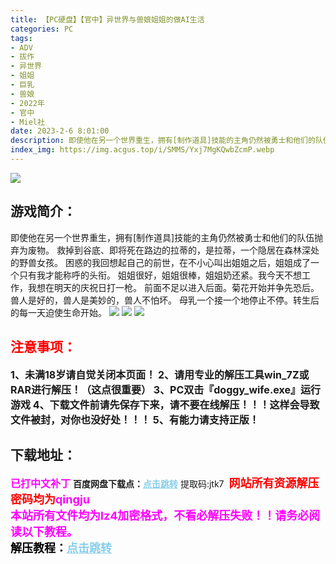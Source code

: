 ```yaml
---
title: 【PC硬盘】【官中】异世界与兽娘姐姐的做AI生活
categories: PC
tags:
- ADV
- 拔作
- 异世界
- 姐姐
- 巨乳
- 兽娘
- 2022年
- 官中
- Miel社
date: 2023-2-6 8:01:00
description: 即使他在另一个世界重生，拥有[制作道具]技能的主角仍然被勇士和他们的队伍抛弃为废物。救掉到谷底、即将死在路边的拉蒂的，是拉蒂，一个隐居在森林深处的野兽女孩。困惑的我回想起自己的前世，在不小心叫出姐姐之后，姐姐成了一个只有我才能称呼的头衔。姐姐很好，姐姐很棒，姐姐奶还紧。我今天不想工作，我想在明天的庆祝日打一枪。前面不足以进入后面。菊花开始并争先恐后。兽人是好的，兽人是美妙的，兽人不怕坏。母乳一个接一个地停止不停。转生后的每一天迫使生命开始。
index_img: https://img.acgus.top/i/SMMS/Yxj7MgKQwbZcmP.webp
---
```

![](https://img.acgus.top/i/SMMS/Yxj7MgKQwbZcmP.webp)
## 游戏简介：
即使他在另一个世界重生，拥有[制作道具]技能的主角仍然被勇士和他们的队伍抛弃为废物。
救掉到谷底、即将死在路边的拉蒂的，是拉蒂，一个隐居在森林深处的野兽女孩。
困惑的我回想起自己的前世，在不小心叫出姐姐之后，姐姐成了一个只有我才能称呼的头衔。
姐姐很好，姐姐很棒，姐姐奶还紧。我今天不想工作，我想在明天的庆祝日打一枪。
前面不足以进入后面。菊花开始并争先恐后。兽人是好的，兽人是美妙的，兽人不怕坏。
母乳一个接一个地停止不停。转生后的每一天迫使生命开始。
![](https://img.acgus.top/i/SMMS/z5DMOqrBmyjJvok.webp)
![](https://img.acgus.top/i/SMMS/gjqELmwsW7D3Je.webp)
![](https://img.acgus.top/i/SMMS/OlpNTCvrdcS8joG.webp)





## <font color=#FF0000 >注意事项：</font>
<font size=3><b>1、未满18岁请自觉关闭本页面！
2、请用专业的解压工具win_7Z或RAR进行解压！（这点很重要）
3、PC双击『doggy_wife.exe』运行游戏
4、下载文件前请先保存下来，请不要在线解压！！！这样会导致文件被封，对你也没好处！！！
5、有能力请支持正版！</b></font>

## 下载地址：
<font color=#FF00FF size=3><b>已打中文补丁</b></font>
<b>百度网盘下载点：</b><a href="https://pan.baidu.com/s/1-cACCcLB99cxTM7xmkMMiA?pwd=jtk7" style="color: #87CEEB;"><b>点击跳转</b></a> 提取码:jtk7
<a style="padding: 0" href="https://post.qingju.org/AD/"><img style="max-width:100%" src="https://img.acgus.top/i/2024/07/478f689b8021d8d499ab43d21acf137a.gif" alt=""></a>
<b><font color=#FF0000 size=4>网站所有资源解压密码均为</b></font><b><font color=#FF00FF size=4>qingju</font><font color=#FF0000 ></font></b><br><b><font color=#FF00FF size=4>本站所有文件均为lz4加密格式，不看必解压失败！！请务必阅读以下教程。</b></font><br><b><font color=#000 size=4>解压教程：</b><a href="https://post.qingju.org/tutorial/000/" style="color: #87CEEB;"><b>点击跳转</b></a>